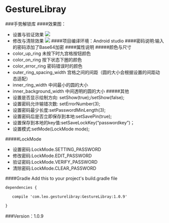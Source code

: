 # GestureLibray
###手势解锁库
####效果图：
* 设置与验证效果
![](http://7xkj5q.com1.z0.glb.clouddn.com/16-4-10/65301365.jpg?imageMogr2/auto-orient/strip)
* 修改与清除效果
![](http://7xkj5q.com1.z0.glb.clouddn.com/16-4-10/73486952.jpg?imageMogr2/auto-orient/strip)
####项目编译环境：Android studio
####密码说明:输入的密码添加了Base64加密
####属性说明
#####颜色与尺寸
* color_up_ring 未按下时九宫格按钮颜色
* color_on_ring 按下状态下圈的颜色
* color_error_ring 密码错误时的颜色
* outer_ring_spacing_width 宫格之间的间距（圆的大小会根据设置的间距动态适配）
* inner_ring_width 中间最小的圆的大小
* inner_background_width 中间透明的圆的大小
#####其他
* 设置是否显示绘制方向: setShow(true);/setShow(false);
* 设置密码允许输错次数: setErrorNumber(3);
* 设置密码最少长度:setPasswordMinLength(3);
* 设置密码后是否立即保存到本地:setSavePin(true);
* 设置保存到本地的key值:setSaveLockKey(“passwordkey”)；
* 设置模式:setMode(LockMode mode);

#####LockMode
* 设置密码:LockMode.SETTING_PASSWORD
* 修改密码:LockMode.EDIT_PASSWORD
* 验证密码:LockMode.VERIFY_PASSWORD
* 清除密码:LockMode.CLEAR_PASSWORD

####Gradle
Add this to your project's build.gradle file
```xml
dependencies {

   compile 'com.leo.gesturelibray:GestureLibray:1.0.9'

}
```
###Version：1.0.9


